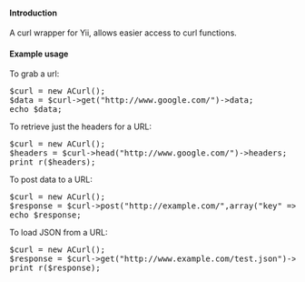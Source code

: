 #### Introduction

A curl wrapper for Yii, allows easier access to curl functions.

#### Example usage

To grab a url:
<pre>
$curl = new ACurl();
$data = $curl->get("http://www.google.com/")->data;
echo $data;
</pre>

To retrieve just the headers for a URL:
<pre>
$curl = new ACurl();
$headers = $curl->head("http://www.google.com/")->headers;
print_r($headers);
</pre>

To post data to a URL:
<pre>
$curl = new ACurl();
$response = $curl->post("http://example.com/",array("key" => "value"))->data;
echo $response;
</pre>

To load JSON from a URL:

<pre>
$curl = new ACurl();
$response = $curl->get("http://www.example.com/test.json")->fromJSON();
print_r($response);
</pre>